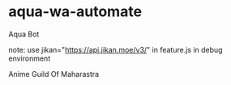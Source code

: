 # aqua-wa-automate
Aqua Bot

note: use  jikan="https://api.jikan.moe/v3/" in feature.js in debug environment


Anime Guild Of Maharastra
